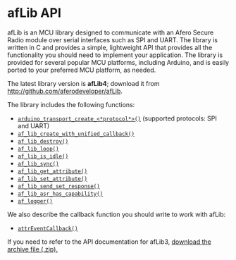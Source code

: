 # afLib API

afLib is an MCU library designed to communicate with an Afero Secure Radio module over serial interfaces such as SPI and UART. The library is written in C and provides a simple, lightweight API that provides all the functionality you should need to implement your application. The library is provided for several popular MCU platforms, including Arduino, and is easily ported to your preferred MCU platform, as needed.

The latest library version is **afLib4**; download it from http://github.com/aferodeveloper/afLib.

The library includes the following functions:

- [`arduino_transport_create_<*protocol*>()`](/afLibLifecycle#Func-transport-create) (supported protocols: SPI and UART)
- [`af_lib_create_with_unified_callback()`](/afLibLifecycle#Func-afLib-unified)
- [`af_lib_destroy()`](/afLibLifecycle#Func-af_destroy)
- [`af_lib_loop()`](/afLibLoop#Func-af_loop)
- [`af_lib_is_idle()`](/afLibLoop#Func-af_is_idle)
- [`af_lib_sync()`](/afLibLoop#Func-af_sync)
- [`af_lib_get_attribute()`](/afLibAttributes#Func-getAttribute)
- [`af_lib_set_attribute()`](/afLibAttributes#Func-setAttribute)
- [`af_lib_send_set_response()`](/afLibCallbacks#Func-sendSetResponse)
- [`af_lib_asr_has_capability()`](/afLibCapabilities#Func-af_has_capability)
- [`af_logger()`](/afLibLogging)

We also describe the callback function you should write to work with afLib:

- [`attrEventCallback()`](/afLibCallbacks#Func-attrEventCallback)

If you need to refer to the API documentation for afLib3, [download the archive file (.zip).](/static/custom/files/afLib3-DevDocs.zip)